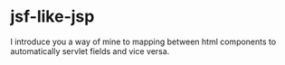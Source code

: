 # jsf-like-jsp
I introduce you a way of mine to mapping between html components to automatically servlet fields and vice versa.
